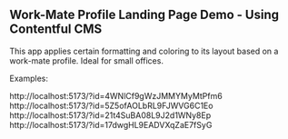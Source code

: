 ## Work-Mate Profile Landing Page Demo - Using Contentful CMS

This app applies certain formatting and coloring to its layout based on a work-mate profile. Ideal for small offices.

Examples:

 http://localhost:5173/?id=4WNlCf9gWzJMMYMyMtPfm6
 http://localhost:5173/?id=5Z5ofAOLbRL9FJWVG6C1Eo
 http://localhost:5173/?id=21t4SuBA08L9J2d1WNy8Ep
 http://localhost:5173/?id=17dwgHL9EADVXqZaE7fSyG
